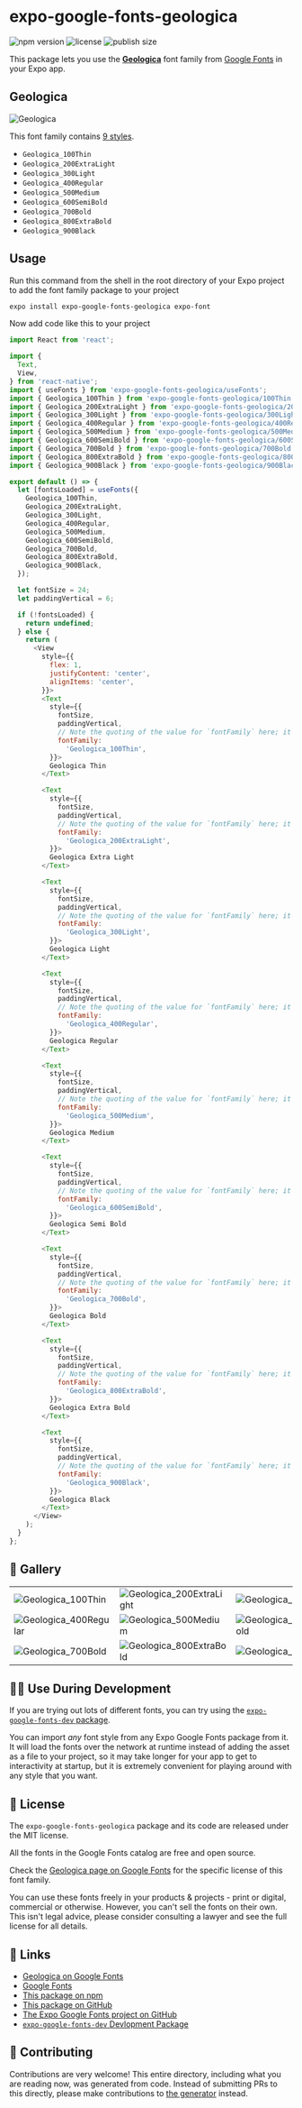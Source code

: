 # expo-google-fonts-geologica

![npm version](https://flat.badgen.net/npm/v/expo-google-fonts-geologica)
![license](https://flat.badgen.net/github/license/expo/google-fonts)
![publish size](https://flat.badgen.net/packagephobia/install/expo-google-fonts-geologica)

This package lets you use the [**Geologica**](https://fonts.google.com/specimen/Geologica) font family from [Google Fonts](https://fonts.google.com/) in your Expo app.

## Geologica

![Geologica](./font-family.png)

This font family contains [9 styles](#-gallery).

- `Geologica_100Thin`
- `Geologica_200ExtraLight`
- `Geologica_300Light`
- `Geologica_400Regular`
- `Geologica_500Medium`
- `Geologica_600SemiBold`
- `Geologica_700Bold`
- `Geologica_800ExtraBold`
- `Geologica_900Black`

## Usage

Run this command from the shell in the root directory of your Expo project to add the font family package to your project
```sh
expo install expo-google-fonts-geologica expo-font
```

Now add code like this to your project
```js
import React from 'react';

import {
  Text,
  View,
} from 'react-native';
import { useFonts } from 'expo-google-fonts-geologica/useFonts';
import { Geologica_100Thin } from 'expo-google-fonts-geologica/100Thin';
import { Geologica_200ExtraLight } from 'expo-google-fonts-geologica/200ExtraLight';
import { Geologica_300Light } from 'expo-google-fonts-geologica/300Light';
import { Geologica_400Regular } from 'expo-google-fonts-geologica/400Regular';
import { Geologica_500Medium } from 'expo-google-fonts-geologica/500Medium';
import { Geologica_600SemiBold } from 'expo-google-fonts-geologica/600SemiBold';
import { Geologica_700Bold } from 'expo-google-fonts-geologica/700Bold';
import { Geologica_800ExtraBold } from 'expo-google-fonts-geologica/800ExtraBold';
import { Geologica_900Black } from 'expo-google-fonts-geologica/900Black';

export default () => {
  let [fontsLoaded] = useFonts({
    Geologica_100Thin,
    Geologica_200ExtraLight,
    Geologica_300Light,
    Geologica_400Regular,
    Geologica_500Medium,
    Geologica_600SemiBold,
    Geologica_700Bold,
    Geologica_800ExtraBold,
    Geologica_900Black,
  });

  let fontSize = 24;
  let paddingVertical = 6;

  if (!fontsLoaded) {
    return undefined;
  } else {
    return (
      <View
        style={{
          flex: 1,
          justifyContent: 'center',
          alignItems: 'center',
        }}>
        <Text
          style={{
            fontSize,
            paddingVertical,
            // Note the quoting of the value for `fontFamily` here; it expects a string!
            fontFamily:
              'Geologica_100Thin',
          }}>
          Geologica Thin
        </Text>

        <Text
          style={{
            fontSize,
            paddingVertical,
            // Note the quoting of the value for `fontFamily` here; it expects a string!
            fontFamily:
              'Geologica_200ExtraLight',
          }}>
          Geologica Extra Light
        </Text>

        <Text
          style={{
            fontSize,
            paddingVertical,
            // Note the quoting of the value for `fontFamily` here; it expects a string!
            fontFamily:
              'Geologica_300Light',
          }}>
          Geologica Light
        </Text>

        <Text
          style={{
            fontSize,
            paddingVertical,
            // Note the quoting of the value for `fontFamily` here; it expects a string!
            fontFamily:
              'Geologica_400Regular',
          }}>
          Geologica Regular
        </Text>

        <Text
          style={{
            fontSize,
            paddingVertical,
            // Note the quoting of the value for `fontFamily` here; it expects a string!
            fontFamily:
              'Geologica_500Medium',
          }}>
          Geologica Medium
        </Text>

        <Text
          style={{
            fontSize,
            paddingVertical,
            // Note the quoting of the value for `fontFamily` here; it expects a string!
            fontFamily:
              'Geologica_600SemiBold',
          }}>
          Geologica Semi Bold
        </Text>

        <Text
          style={{
            fontSize,
            paddingVertical,
            // Note the quoting of the value for `fontFamily` here; it expects a string!
            fontFamily:
              'Geologica_700Bold',
          }}>
          Geologica Bold
        </Text>

        <Text
          style={{
            fontSize,
            paddingVertical,
            // Note the quoting of the value for `fontFamily` here; it expects a string!
            fontFamily:
              'Geologica_800ExtraBold',
          }}>
          Geologica Extra Bold
        </Text>

        <Text
          style={{
            fontSize,
            paddingVertical,
            // Note the quoting of the value for `fontFamily` here; it expects a string!
            fontFamily:
              'Geologica_900Black',
          }}>
          Geologica Black
        </Text>
      </View>
    );
  }
};

```

## 🔡 Gallery


||||
|-|-|-|
|![Geologica_100Thin](.//100Thin/Geologica_100Thin.ttf.png)|![Geologica_200ExtraLight](.//200ExtraLight/Geologica_200ExtraLight.ttf.png)|![Geologica_300Light](.//300Light/Geologica_300Light.ttf.png)||
|![Geologica_400Regular](.//400Regular/Geologica_400Regular.ttf.png)|![Geologica_500Medium](.//500Medium/Geologica_500Medium.ttf.png)|![Geologica_600SemiBold](.//600SemiBold/Geologica_600SemiBold.ttf.png)||
|![Geologica_700Bold](.//700Bold/Geologica_700Bold.ttf.png)|![Geologica_800ExtraBold](.//800ExtraBold/Geologica_800ExtraBold.ttf.png)|![Geologica_900Black](.//900Black/Geologica_900Black.ttf.png)||


## 👩‍💻 Use During Development

If you are trying out lots of different fonts, you can try using the [`expo-google-fonts-dev` package](https://github.com/freeboub/google-fonts/tree/master/font-packages/dev#readme).

You can import *any* font style from any Expo Google Fonts package from it. It will load the fonts
over the network at runtime instead of adding the asset as a file to your project, so it may take longer
for your app to get to interactivity at startup, but it is extremely convenient
for playing around with any style that you want.

## 📖 License

The `expo-google-fonts-geologica` package and its code are released under the MIT license.

All the fonts in the Google Fonts catalog are free and open source.

Check the [Geologica page on Google Fonts](https://fonts.google.com/specimen/Geologica) for the specific license of this font family.

You can use these fonts freely in your products & projects - print or digital, commercial or otherwise. However, you can't sell the fonts on their own. This isn't legal advice, please consider consulting a lawyer and see the full license for all details.

## 🔗 Links

- [Geologica on Google Fonts](https://fonts.google.com/specimen/Geologica)
- [Google Fonts](https://fonts.google.com/)
- [This package on npm](https://www.npmjs.com/package/expo-google-fonts-geologica)
- [This package on GitHub](https://github.com/freeboub/google-fonts/tree/master/font-packages/geologica)
- [The Expo Google Fonts project on GitHub](https://github.com/freeboub/google-fonts)
- [`expo-google-fonts-dev` Devlopment Package](https://github.com/freeboub/google-fonts/tree/master/font-packages/dev)

## 🤝 Contributing

Contributions are very welcome! This entire directory, including what you are reading now, was generated from code. Instead of submitting PRs to this directly, please make contributions to [the generator](https://github.com/freeboub/google-fonts/tree/master/packages/generator) instead.

